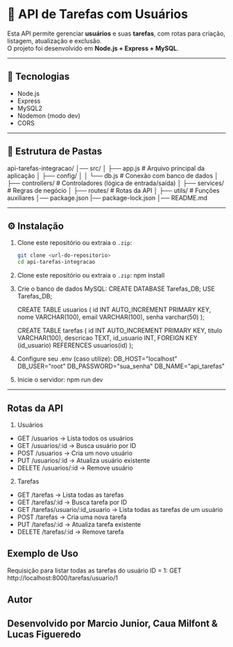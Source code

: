 # 📌 API de Tarefas com Usuários

Esta API permite gerenciar **usuários** e suas **tarefas**, com rotas para criação, listagem, atualização e exclusão.  
O projeto foi desenvolvido em **Node.js + Express + MySQL**.

---

## 🚀 Tecnologias
- Node.js
- Express
- MySQL2
- Nodemon (modo dev)
- CORS

---

## 📂 Estrutura de Pastas

api-tarefas-integracao/
│── src/
│ ├── app.js # Arquivo principal da aplicação
│ ├── config/
│ │ └── db.js # Conexão com banco de dados
│ ├── controllers/ # Controladores (lógica de entrada/saída)
│ ├── services/ # Regras de negócio
│ ├── routes/ # Rotas da API
│ ├── utils/ # Funções auxiliares
│── package.json
|── package-lock.json
│── README.md


---

## ⚙️ Instalação

1. Clone este repositório ou extraia o `.zip`:
   ```bash
   git clone <url-do-repositorio>
   cd api-tarefas-integracao

2. Clone este repositório ou extraia o `.zip`:
    npm install

3. Crie o banco de dados MySQL:
    CREATE DATABASE Tarefas_DB;
    USE Tarefas_DB;

    CREATE TABLE usuarios (
    id INT AUTO_INCREMENT PRIMARY KEY,
    nome VARCHAR(100),
    email VARCHAR(100),
    senha varchar(50)
    );

    CREATE TABLE tarefas (
    id INT AUTO_INCREMENT PRIMARY KEY,
    titulo VARCHAR(100),
    descricao TEXT,
    id_usuario INT,
    FOREIGN KEY (id_usuario) REFERENCES usuarios(id)
    );

4. Configure seu .env (caso utilize):
    DB_HOST="localhost"
    DB_USER="root"
    DB_PASSWORD="sua_senha"
    DB_NAME="api_tarefas"

5. Inicie o servidor:
    npm run dev


---

## Rotas da API

1. Usuários
- GET /usuarios → Lista todos os usuários
- GET /usuarios/:id → Busca usuário por ID
- POST /usuarios → Cria um novo usuário
- PUT /usuarios/:id → Atualiza usuário existente
- DELETE /usuarios/:id → Remove usuário

2. Tarefas
- GET /tarefas → Lista todas as tarefas
- GET /tarefas/:id → Busca tarefa por ID
- GET /tarefas/usuario/:id_usuario → Lista todas as tarefas de um usuário
- POST /tarefas → Cria uma nova tarefa
- PUT /tarefas/:id → Atualiza tarefa existente
- DELETE /tarefas/:id → Remove tarefa

## Exemplo de Uso
Requisição para listar todas as tarefas do usuário ID = 1:
GET http://localhost:8000/tarefas/usuario/1

## Autor
## Desenvolvido por Marcio Junior, Caua Milfont & Lucas Figueredo